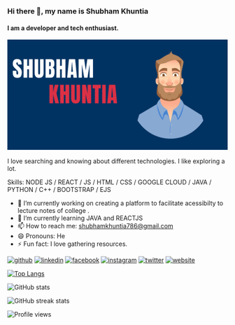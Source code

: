 ### Hi there 👋, my name is Shubham Khuntia
#### I am a developer and tech enthusiast.
![I am a developer and tech enthusiast.](https://raw.githubusercontent.com/shubhamkhuntia/shubhamkhuntia/1dd596bfb06ab60f4ef97754077b0b7b638af78f/Shubhamkhuntia_banner.svg)

I love searching and knowing about different technologies. I like exploring a lot.

Skills: NODE JS / REACT / JS / HTML / CSS / GOOGLE CLOUD / JAVA / PYTHON / C++ / BOOTSTRAP / EJS 

- 🔭 I’m currently working on creating a platform to facilitate acessibilty to lecture notes of college . 
- 🌱 I’m currently learning JAVA and REACTJS 
- 📫 How to reach me: shubhamkhuntia786@gmail.com 
- 😄 Pronouns: He 
- ⚡ Fun fact: I love gathering resources. 


[<img src='https://cdn.jsdelivr.net/npm/simple-icons@3.0.1/icons/github.svg' alt='github' height='40'>](https://github.com/shubhamkhuntia)  [<img src='https://cdn.jsdelivr.net/npm/simple-icons@3.0.1/icons/linkedin.svg' alt='linkedin' height='40'>](https://www.linkedin.com/in/shubhamkhuntia/)  [<img src='https://cdn.jsdelivr.net/npm/simple-icons@3.0.1/icons/facebook.svg' alt='facebook' height='40'>](https://www.facebook.com/shubham.khuntia.5)  [<img src='https://cdn.jsdelivr.net/npm/simple-icons@3.0.1/icons/instagram.svg' alt='instagram' height='40'>](https://www.instagram.com/shubhamkhuntia/)  [<img src='https://cdn.jsdelivr.net/npm/simple-icons@3.0.1/icons/twitter.svg' alt='twitter' height='40'>](https://twitter.com/shubhamkhuntia)  [<img src='https://cdn.jsdelivr.net/npm/simple-icons@3.0.1/icons/icloud.svg' alt='website' height='40'>](https://shubhamkhuntia.github.io/)  

[![Top Langs](https://github-readme-stats.vercel.app/api/top-langs/?username=shubhamkhuntia)](https://github.com/anuraghazra/github-readme-stats)

![GitHub stats](https://github-readme-stats.vercel.app/api?username=shubhamkhuntia&show_icons=true)  

![GitHub streak stats](https://github-readme-streak-stats.herokuapp.com/?user=shubhamkhuntia)  

![Profile views](https://gpvc.arturio.dev/shubhamkhuntia)  
